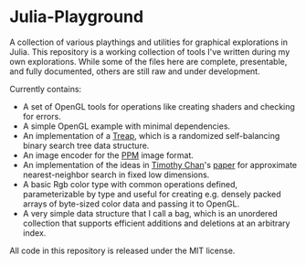 Julia-Playground
================

A collection of various playthings and utilities for graphical explorations in Julia. This repository is a working collection of tools I've written during my own explorations. While some of the files here are complete, presentable, and fully documented, others are still raw and under development.

Currently contains:
  - A set of OpenGL tools for operations like creating shaders and checking for errors.
  - A simple OpenGL example with minimal dependencies.
  - An implementation of a [Treap](http://en.wikipedia.org/wiki/Treap), which is a randomized self-balancing binary search tree data structure.
  - An image encoder for the [PPM](http://netpbm.sourceforge.net/doc/ppm.html) image format.
  - An implementation of the ideas in [Timothy Chan](https://cs.uwaterloo.ca/~tmchan/)'s [paper](https://cs.uwaterloo.ca/~tmchan/sss.ps) for approximate nearest-neighbor search in fixed low dimensions.
  - A basic Rgb color type with common operations defined, parameterizable by type and useful for creating e.g. densely packed arrays of byte-sized color data and passing it to OpenGL.
  - A very simple data structure that I call a bag, which is an unordered collection that supports efficient additions and deletions at an arbitrary index.
  

All code in this repository is released under the MIT license.

